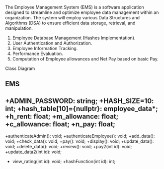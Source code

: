 The Employee Management System (EMS) is a software application designed to streamline and optimize employee data management within an organization. The system will employ various Data Structures and Algorithms 
(DSA) to ensure efficient data storage, retrieval, and manipulation.
1. Employee Database Management (Hashes Implementation).
2. User Authentication and Authorization.
3. Employee Information Tracking.
4. Performance Evaluation.
5. Computation of Employee allowances and Net Pay based on basic Pay.

Class Diagram


EMS
---------------------------------------------------------------------------------------
+ADMIN_PASSWORD: string;
+HASH_SIZE=10: int;
+hash_table[10]={nullptr}: employee_data*;
+h_rent: float;
+m_allowance: float;
+c_allowance: float;
+n_pay: float;
---------------------------------------------------------------------------------------
+authenticateAdmin(): void;
 +authenticateEmployee(): void;
 +add_data(): void;
 +check_data(): void;
 +pay(): void;
 +display(): void;
 +update_data(): void;
 +delete_data(): void;
 +review(): void;
 +pay2(int id): void;
 +update_data2(int id): void;
 + view_rating(int id): void;
 +hashFunction(int id): int;

